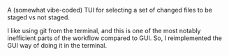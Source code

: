 A (somewhat vibe-coded) TUI for selecting a set of changed files to be staged vs not staged.

I like using git from the terminal, and this is one of the most notably inefficient parts of the workflow compared to GUI. So, I reimplemented the GUI way of doing it in the terminal.
